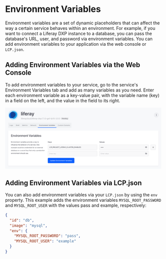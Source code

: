 # Environment Variables

Environment variables are a set of dynamic placeholders that can affect the way
a certain service behaves within an environment. For example, if you want to
connect a Liferay DXP instance to a database, you can pass the database's URL,
user, and password via environment variables. You can add environment variables
to your application via the web console or `LCP.json`. 

## Adding Environment Variables via the Web Console

To add environment variables to your service, go to the service's Environment
Variables tab and add as many variables as you need. Enter each environment
variable as a key-value pair, with the variable name (key) in a field on the
left, and the value in the field to its right. 

![Figure 1: You can add environment variables via the web console.](../../images/env-vars-add-web-console.png)

## Adding Environment Variables via LCP.json

You can also add environment variables via your `LCP.json` by using the `env`
property. This example adds the environment variables `MYSQL_ROOT_PASSWORD` and
`MYSQL_ROOT_USER` with the values pass and example, respectively: 

```json
{
  "id": "db",
  "image": "mysql",
  "env": {
    "MYSQL_ROOT_PASSWORD": "pass",
    "MYSQL_ROOT_USER": "example"
  }
}
```
